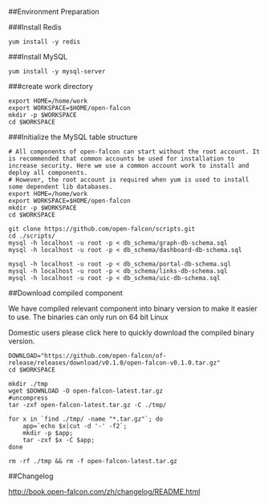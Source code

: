 
##Environment Preparation

###Install Redis

```
yum install -y redis
```
###Install MySQL
```
yum install -y mysql-server

```

###create work directory

```
export HOME=/home/work
export WORKSPACE=$HOME/open-falcon
mkdir -p $WORKSPACE
cd $WORKSPACE
```

###Initialize the MySQL table structure

```
# All components of open-falcon can start without the root account. It is recommended that common accounts be used for installation to increase security. Here we use a common account work to install and deploy all components.
# However, the root account is required when yum is used to install some dependent lib databases.
export HOME=/home/work
export WORKSPACE=$HOME/open-falcon
mkdir -p $WORKSPACE
cd $WORKSPACE

git clone https://github.com/open-falcon/scripts.git     
cd ./scripts/
mysql -h localhost -u root -p < db_schema/graph-db-schema.sql
mysql -h localhost -u root -p < db_schema/dashboard-db-schema.sql

mysql -h localhost -u root -p < db_schema/portal-db-schema.sql
mysql -h localhost -u root -p < db_schema/links-db-schema.sql
mysql -h localhost -u root -p < db_schema/uic-db-schema.sql

```

##Download compiled component

We have compiled relevant component into binary version to make it easier to use. The binaries can only run on 64 bit Linux

Domestic users please click here to quickly download the compiled binary version.
```
DOWNLOAD="https://github.com/open-falcon/of-release/releases/download/v0.1.0/open-falcon-v0.1.0.tar.gz"
cd $WORKSPACE 

mkdir ./tmp
wget $DOWNLOAD -O open-falcon-latest.tar.gz
#uncompress
tar -zxf open-falcon-latest.tar.gz -C ./tmp/

for x in `find ./tmp/ -name "*.tar.gz"`; do
    app=`echo $x|cut -d '-' -f2`;
    mkdir -p $app;
    tar -zxf $x -C $app;
done

rm -rf ./tmp && rm -f open-falcon-latest.tar.gz
```
    
##Changelog

http://book.open-falcon.com/zh/changelog/README.html





